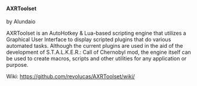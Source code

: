 #### AXRToolset
by Alundaio                                         
                                                        
AXRToolset is an AutoHotkey & Lua-based scripting engine that utilizes a Graphical User Interface to display
scripted plugins that do various automated tasks. Although the current plugins are used in the aid of the development of S.T.A.L.K.E.R.: Call of Chernobyl mod, the engine itself can be used to create macros, scripts and other utilities for any application or purpose.

Wiki: https://github.com/revolucas/AXRToolset/wiki/


